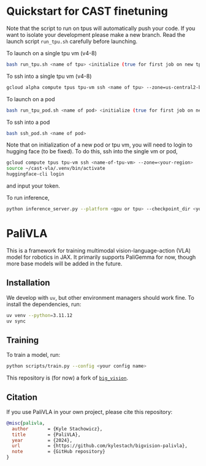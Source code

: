 # Quickstart for CAST finetuning

Note that the script to run on tpus will automatically push your code. If you want to isolate your development please make a new branch. Read the launch script `run_tpu.sh` carefully before launching.

To launch on a single tpu vm (v4-8)
```bash
bash run_tpu.sh <name of tpu> <initialize (true for first job on new tpu)> <update (true if code is changed)> <wandb api key> <config-name>
```
To ssh into a single tpu vm (v4-8)
```bash
gcloud alpha compute tpus tpu-vm ssh <name of tpu> --zone=us-central2-b
```
To launch on a pod
```bash
bash run_tpu_pod.sh <name of pod> <initialize (true for first job on new tpu)> <update (true if code is changed)> <wandb api key> <config-name>
```
To ssh into a pod 
```bash
bash ssh_pod.sh <name of pod>
```

Note that on initialization of a new pod or tpu vm, you will need to login to hugging face (to be fixed). To do this, ssh into the single vm or pod,
```bash
gcloud compute tpus tpu-vm ssh <name-of-tpu-vm> --zone=<your-region>
source ~/cast-vla/.venv/bin/activate
huggingface-cli login
```
and input your token. 

To run inference, 
```bash
python inference_server.py --platform <gpu or tpu> --checkpoint_dir <your checkpoint dir> --checkpoint_step <your checkpoint step> --prompt <the prompt to the model>
```

# PaliVLA
This is a framework for training multimodal vision-language-action (VLA) model for robotics in JAX. It primarily supports PaliGemma for now, though more base models will be added in the future.

## Installation
We develop with `uv`, but other environment managers should work fine. To install the dependencies, run:
```bash
uv venv --python=3.11.12
uv sync
```

## Training
To train a model, run:
```bash
python scripts/train.py --config <your config name>
```

This repository is (for now) a fork of [`big_vision`](https://github.com/google-research/big_vision).

## Citation
If you use PaliVLA in your own project, please cite this repository:
```bibtex
@misc{palivla,
  author       = {Kyle Stachowicz},
  title        = {PaliVLA},
  year         = {2024},
  url          = {https://github.com/kylestach/bigvision-palivla},
  note         = {GitHub repository}
}
```
